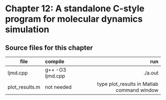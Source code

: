 # Chapter 12: A standalone C-style program for molecular dynamics simulation

## Source files for this chapter

| file   |      compile      |  run |
|----------|:-------------|------:|
| ljmd.cpp |  g++ -O3 ljmd.cpp | ./a.out |
| plot_results.m |  not needed | type plot_results in Matlab command window |
